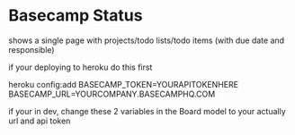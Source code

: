 # Basecamp Status

shows a single page with projects/todo lists/todo items (with due date and responsible)

if your deploying to heroku do this first

heroku config:add BASECAMP_TOKEN=YOURAPITOKENHERE BASECAMP_URL=YOURCOMPANY.BASECAMPHQ.COM

if your in dev, change these 2 variables in the Board model to your actually url and api token
